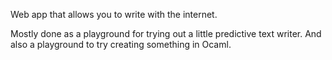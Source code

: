 Web app that allows you to write with the internet.

Mostly done as a playground for trying out a little predictive text writer.
And also a playground to try creating something in Ocaml.

